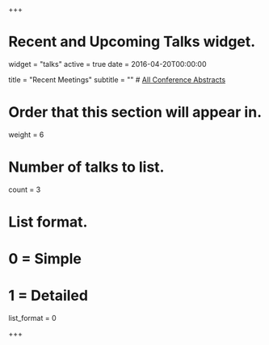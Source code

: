 +++
# Recent and Upcoming Talks widget.
widget = "talks"
active = true
date = 2016-04-20T00:00:00

title = "Recent Meetings"
subtitle = "" # [All Conference Abstracts](/talk)

# Order that this section will appear in.
weight = 6

# Number of talks to list.
count = 3

# List format.
#   0 = Simple
#   1 = Detailed
list_format = 0

+++

